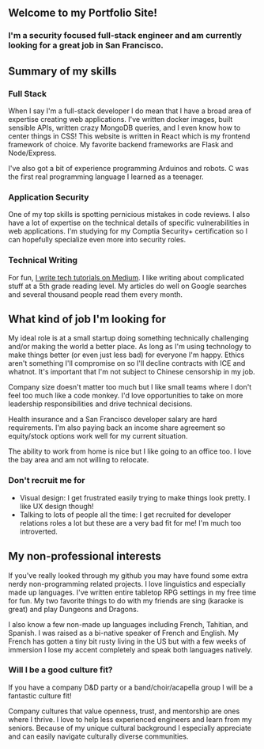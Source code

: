 ## Welcome to my Portfolio Site!
### I'm a security focused full-stack engineer and am currently looking for a great job in San Francisco.

## Summary of my skills

### Full Stack
When I say I'm a full-stack developer I do mean that I have a broad area of expertise creating web applications. I've written docker images, built sensible APIs, written crazy MongoDB queries, and I even know how to center things in CSS! This website is written in React which is my frontend framework of choice. My favorite backend frameworks are Flask and Node/Express.

I've also got a bit of experience programming Arduinos and robots. C was the first real programming language I learned as a teenager.

### Application Security
One of my top skills is spotting pernicious mistakes in code reviews. I also have a lot of expertise on the technical details of specific vulnerabilities in web applications. I'm studying for my Comptia Security+ certification so I can hopefully specialize even more into security roles.

### Technical Writing
For fun, [I write tech tutorials on Medium](https://medium.com/@jasmine.yhumbert). I like writing about complicated stuff at a 5th grade reading level. My articles do well on Google searches and several thousand people read them every month.

## What kind of job I'm looking for
My ideal role is at a small startup doing something technically challenging and/or making the world a better place. As long as I'm using technology to make things better (or even just less bad) for everyone I'm happy. Ethics aren't something I'll compromise on so I'll decline contracts with ICE and whatnot. It's important that I'm not subject to Chinese censorship in my job.

Company size doesn't matter too much but I like small teams where I don't feel too much like a code monkey. I'd love opportunities to take on more leadership responsibilities and drive technical decisions.

Health insurance and a San Francisco developer salary are hard requirements. I'm also paying back an income share agreement so equity/stock options work well for my current situation.

The ability to work from home is nice but I like going to an office too. I love the bay area and am not willing to relocate.

### Don't recruit me for
- Visual design: I get frustrated easily trying to make things look pretty. I like UX design though!
- Talking to lots of people all the time: I get recruited for developer relations roles a lot but these are a very bad fit for me! I'm much too introverted.

## My non-professional interests
If you've really looked through my github you may have found some extra nerdy non-programming related projects. I love linguistics and especially made up languages. I've written entire tabletop RPG settings in my free time for fun. My two favorite things to do with my friends are sing (karaoke is great) and play Dungeons and Dragons.

I also know a few non-made up languages including French, Tahitian, and Spanish. I was raised as a bi-native speaker of French and English. My French has gotten a tiny bit rusty living in the US but with a few weeks of immersion I lose my accent completely and speak both languages natively.

### Will I be a good culture fit?
If you have a company D&D party or a band/choir/acapella group I will be a fantastic culture fit!

Company cultures that value openness, trust, and mentorship are ones where I thrive. I love to help less experienced engineers and learn from my seniors. Because of my unique cultural background I especially appreciate and can easily navigate culturally diverse communities.